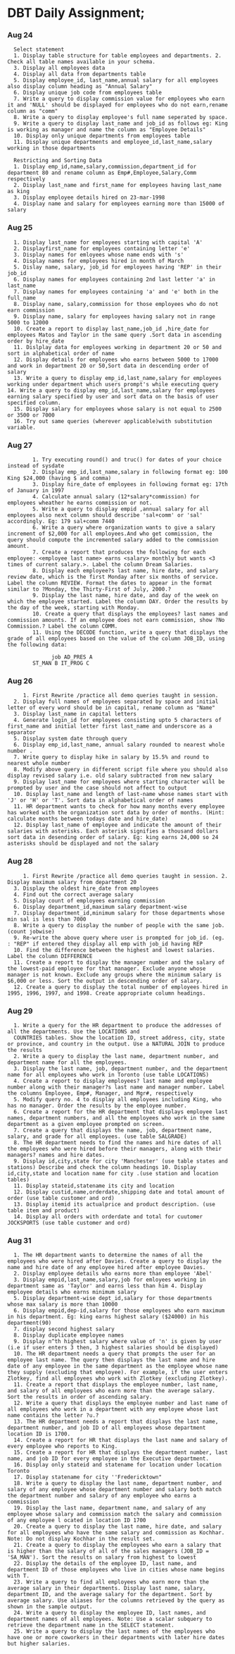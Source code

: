 
# DBT Daily Assignment;


### Aug 24
      Select statement
      1. Display table structure for table employees and departments. 2. Check all table names available in your schema.
      3. Display all employees data
      4. Display all data from departments table
      5. Display employee_id, last_name,annual salary for all employees also display column heading as "Annual Salary"
      6. Display unique job code from employees table
      7. Write a query to display commission value for employees who earn it and 'NULL' should be displayed for employees who do not earn,rename column as "comm"
      8. Write a query to display employee's full name seperated by space.
      9. Write a query to display last_name and job_id as follows eg: King is working as manager and name the column as "Employee Details"
      10. Display only unique departments from employees table
      11. Display unique departments and employee_id,last_name,salary working in those departments

      Restricting and Sorting Data
      1. Display emp_id,name,salary,commission,department_id for department 80 and rename column as Emp#,Employee,Salary,Comm respectively
      2. Display last_name and first_name for employees having last_name as king
      3. Display employee details hired on 23-mar-1998
      4. Display name and salary for employees earning more than 15000 of salary

### Aug 25
      1. Display last_name for employees starting with capital 'A'
      2. Displayfirst_name for employees containing letter 'e'
      3. Display names for emloyees whose name ends with 's'
      4. Display names for employees hired in month of March
      5. Dislay name, salary, job_id for employees having 'REP' in their job_id
      6. Display names for employees containing 2nd last letter 'a' in last_name
      7. Display names for employees containing 'a' and 'e' both in the full_name
      8. Display name, salary,commission for those employees who do not earn commission
      9. Display name, salary for employees having salary not in range 5000 to 12000
      10. Create a report to display last_name,job_id ,hire_date for employees Matos and Taylor in the same query .Sort data in ascending order by hire_date
      11. Dislplay data for employees working in department 20 or 50 and sort in alphabetical order of name
      12. Display details for employees who earns between 5000 to 17000 and work in department 20 or 50,Sort data in descending order of salary
      13. Write a query to display emp_id,last_name,salary for employees working under department which users prompt's while executing query 14. Write a query to display emp_id,last_name,salary for employees earning salary specified by user and sort data on the basis of user specified column.
      15. Display salary for employees whose salary is not equal to 2500 or 3500 or 7000
      16. Try out same queries (wherever applicable)with substitution variable.
      

### Aug 27
            1. Try executing round() and truc() for dates of your choice instead of sysdate
            2. Display emp_id,last_name,salary in following format eg: 100 King $24,000 (having $ and comma)
            3. Display hire_date of employees in following format eg: 17th of January in 1997
            4. Calculate annual salary (12*salary*commission) for employees wheather he earns commission or not.
            5. Write a query to display empid ,annual salary for all employees also next column should describe 'sal+comm' or 'sal' accordingly. Eg: 179 sal+comm 7440
            6. Write a query where organization wants to give a salary increment of $2,000 for all employees.And who get commission, the query should compute the incremented salary added to the commission amount.
            7. Create a report that produces the following for each employee: <employee last name> earns <salary> monthly but wants <3 times of current salary.>. Label the column Dream Salaries.
            8. Display each employee?s last name, hire date, and salary review date, which is the first Monday after six months of service. Label the column REVIEW. Format the dates to appear in the format similar to ?Monday, the Thirty-First of July, 2000.?
            9. Display the last name, hire date, and day of the week on which the employee started. Label the column DAY. Order the results by the day of the week, starting with Monday.
            10. Create a query that displays the employees? last names and commission amounts. If an employee does not earn commission, show ?No Commission.? Label the column COMM.
            11. Using the DECODE function, write a query that displays the grade of all employees based on the value of the column JOB_ID, using the following data:

                  job AD_PRES A
            ST_MAN B IT_PROG C

   ### Aug 26
         1. First Rewrite /practice all demo queries taught in session.
      2. Display full names of employees separated by space and initial letter of every word should be in capital, rename column as "Name"
      3. Display last_name in capital letters
      4. Generate login_id for employees consisting upto 5 characters of first_name and initial letter first last_name and underscore as a separator
      5. Display system date through query
      6. Display emp_id,last_name, annual salary rounded to nearest whole number .
      7. Write query to display hike in salary by 15.5% and round to nearest whole number
      8. Modify above query in different script file where you should also display revised salary i.e. old salary subtracted from new salary
      9. Display last_name for employees where starting character will be prompted by user and the case should not affect to output
      10. Display last_name and length of last-name whose names start with 'J' or 'H' or 'T'. Sort data in alphabetical order of names
      11. HR department wants to check for how many months every employee has worked with the organization sort data by order of months. (Hint: calculate months between todays date and hire_date)
      12. Display last_name of employee and indicate the amount of their salaries with asterisks. Each asterisk signifies a thousand dollars sort data in desending order of salary. Eg: king earns 24,000 so 24 asterisks should be displayed and not the salary
      
      
   ### Aug 28
         1. First Rewrite /practice all demo queries taught in session. 2. Display maximum salary from department 20
      3. Display the oldest hire_date from employees
      4. Find out the correct average salary
      5. Display count of employees earning commission
      6. Display department_id,maximum salary department-wise
      7. Display department_id,minimum salary for those departments whose min sal is less than 7000
      8. Write a query to display the number of people with the same job. (count jobwise)
      9. Re-write the above query where user is prompted for job_id. (eg. : "REP" if entered they display all emp with job_id having REP
      10. Find the difference between the highest and lowest salaries. Label the column DIFFERENCE
      11. Create a report to display the manager number and the salary of the lowest-paid employee for that manager. Exclude anyone whose manager is not known. Exclude any groups where the minimum salary is $6,000 or less. Sort the output in descending order of salary.
      12. Create a query to display the total number of employees hired in 1995, 1996, 1997, and 1998. Create appropriate column headings.


### Aug 29
      1. Write a query for the HR department to produce the addresses of all the departments. Use the LOCATIONS and
      COUNTRIES tables. Show the location ID, street address, city, state or province, and country in the output. Use a NATURAL JOIN to produce the results
      2. Write a query to display the last name, department number, and department name for all the employees.
      3. Display the last name, job, department number, and the department name for all employees who work in Toronto (use table LOCATIONS)
      4. Create a report to display employees? last name and employee number along with their manager?s last name and manager number. Label the columns Employee, Emp#, Manager, and Mgr#, respectively
      5. Modify query no. 4 to display all employees including King, who has no manager. Order the results by the employee number.
      6. Create a report for the HR department that displays employee last names, department numbers, and all the employees who work in the same department as a given employee prompted on screen.
      7. Create a query that displays the name, job, department name, salary, and grade for all employees. (use table SALGRADE)
      8. The HR department needs to find the names and hire dates of all the employees who were hired before their managers, along with their managers? names and hire dates.
      9. Display id,city,state for city 'Manchester' (use table states and stations) Describe and check the column headings 10. Display id,city,state and location name for city .(use station and location tables)
      11. Display stateid,statename its city and location
      12. Display custid,name,orderdate,shipping date and total amount of order (use table customer and ord)
      13. Display itemid its actualprice and product description. (use table item and product)
      14. Display all orders with orderdate and total for cuutomer JOCKSPORTS (use table customer and ord)
      
### Aug 31
      1. The HR department wants to determine the names of all the employees who were hired after Davies. Create a query to display the name and hire date of any employee hired after employee Davies.
      2. Display employee details who earns more than employee 'Abel'
      3. Display empid,last_name,salary,job for emloyees working in department same as 'Taylor' and earns less than him 4. Display employee details who earns minimum salary
      5. Display department-wise dept_id,salary for those departments whose max salary is more than 10000
      6. Display empid,dep-id,salary for those employees who earn maximum in his department. Eg: king earns highest salary ($24000) in his department(90)
      7. display second highest salary
      8. Display duplicate employee names
      9. Display n^th highest salary where value of 'n' is given by user (i.e if user enters 3 then, 3 highest salaries should be displayed)
      10. The HR department needs a query that prompts the user for an employee last name. The query then displays the last name and hire date of any employee in the same department as the employee whose name they supply (excluding that employee). For example, if the user enters Zlotkey, find all employees who work with Zlotkey (excluding Zlotkey).
      11. Create a report that displays the employee number, last name, and salary of all employees who earn more than the average salary. Sort the results in order of ascending salary.
      12. Write a query that displays the employee number and last name of all employees who work in a department with any employee whose last name contains the letter ?u.?
      13. The HR department needs a report that displays the last name, department number, and job ID of all employees whose department location ID is 1700.
      14. Create a report for HR that displays the last name and salary of every employee who reports to King.
      15. Create a report for HR that displays the department number, last name, and job ID for every employee in the Executive department.
      16. Display only stateid and statename for location under location Toronto
      17. Display statename for city ''Fredericktown"
      18. Write a query to display the last name, department number, and salary of any employee whose department number and salary both match the department number and salary of any employee who earns a commission
      19. Display the last name, department name, and salary of any employee whose salary and commission match the salary and commission of any employee l ocated in location ID 1700
      20. Create a query to display the last name, hire date, and salary for all employees who have the same salary and commission as Kochhar. Note: Do not display Kochhar in the result set.
      21. Create a query to display the employees who earn a salary that is higher than the salary of all of the sales managers (JOB_ID = 'SA_MAN'). Sort the results on salary from highest to lowest
      22. Display the details of the employee ID, last name, and department ID of those employees who live in cities whose name begins with T.
      23. Write a query to find all employees who earn more than the average salary in their departments. Display last name, salary, department ID, and the average salary for the department. Sort by average salary. Use aliases for the columns retrieved by the query as shown in the sample output.
      24. Write a query to display the employee ID, last names, and department names of all employees. Note: Use a scalar subquery to retrieve the department name in the SELECT statement.
      25. Write a query to display the last names of the employees who have one or more coworkers in their departments with later hire dates but higher salaries.